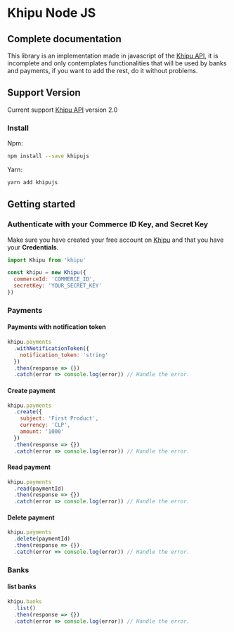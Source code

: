 # Khipu Node JS

## Complete documentation

This library is an implementation made in javascript of the [Khipu API](https://cl.khipu.com/page/api-referencia/), it is incomplete and only contemplates functionalities that will be used by banks and payments, if you want to add the rest, do it without problems.

## Support Version

Current support [Khipu API](https://cl.khipu.com/page/api) version 2.0 

### Install

Npm:
```bash
npm install --save khipujs
```

Yarn: 
```bash
yarn add khipujs
```

## Getting started

### Authenticate with your Commerce ID Key, and Secret Key

Make sure you have created your free account on [Khipu](https://khipu.com) and that you have your **Credentials**.

```javascript
import Khipu from 'khipu'

const khipu = new Khipu({
  commerceId: 'COMMERCE_ID',
  secretKey: 'YOUR_SECRET_KEY'
})
```

### Payments

#### Payments with notification token

```javascript
khipu.payments
  .withNotificationToken({
    notification_token: 'string'
  })
  .then(response => {})
  .catch(error => console.log(error)) // Handle the error.
```
#### Create payment

```javascript
khipu.payments
  .create({
    subject: 'First Product',
    currency: 'CLP',
    amount: '1000'
  })
  .then(response => {})
  .catch(error => console.log(error)) // Handle the error.
```

#### Read payment

```javascript
khipu.payments
  .read(paymentId)
  .then(response => {})
  .catch(error => console.log(error)) // Handle the error.
```

#### Delete payment

```javascript
khipu.payments
  .delete(paymentId)
  .then(response => {})
  .catch(error => console.log(error)) // Handle the error.
```

### Banks

#### list banks

```javascript
khipu.banks
  .list()
  .then(response => {})
  .catch(error => console.log(error)) // Handle the error.
```